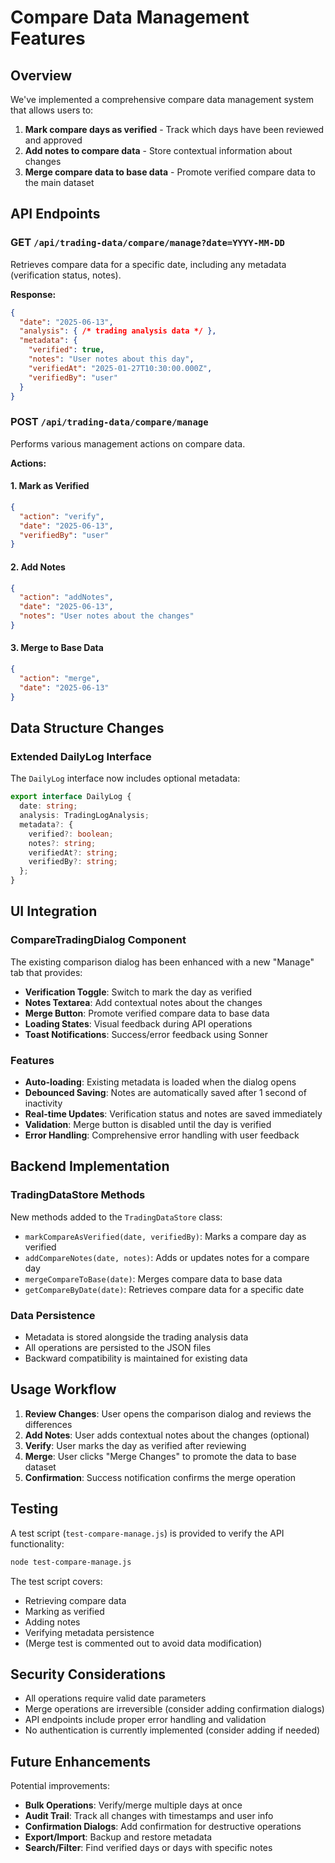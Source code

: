 # Compare Data Management Features

## Overview

We've implemented a comprehensive compare data management system that allows users to:

1. **Mark compare days as verified** - Track which days have been reviewed and approved
2. **Add notes to compare data** - Store contextual information about changes
3. **Merge compare data to base data** - Promote verified compare data to the main dataset

## API Endpoints

### GET `/api/trading-data/compare/manage?date=YYYY-MM-DD`
Retrieves compare data for a specific date, including any metadata (verification status, notes).

**Response:**
```json
{
  "date": "2025-06-13",
  "analysis": { /* trading analysis data */ },
  "metadata": {
    "verified": true,
    "notes": "User notes about this day",
    "verifiedAt": "2025-01-27T10:30:00.000Z",
    "verifiedBy": "user"
  }
}
```

### POST `/api/trading-data/compare/manage`
Performs various management actions on compare data.

**Actions:**

#### 1. Mark as Verified
```json
{
  "action": "verify",
  "date": "2025-06-13",
  "verifiedBy": "user"
}
```

#### 2. Add Notes
```json
{
  "action": "addNotes",
  "date": "2025-06-13",
  "notes": "User notes about the changes"
}
```

#### 3. Merge to Base Data
```json
{
  "action": "merge",
  "date": "2025-06-13"
}
```

## Data Structure Changes

### Extended DailyLog Interface
The `DailyLog` interface now includes optional metadata:

```typescript
export interface DailyLog {
  date: string;
  analysis: TradingLogAnalysis;
  metadata?: {
    verified?: boolean;
    notes?: string;
    verifiedAt?: string;
    verifiedBy?: string;
  };
}
```

## UI Integration

### CompareTradingDialog Component
The existing comparison dialog has been enhanced with a new "Manage" tab that provides:

- **Verification Toggle**: Switch to mark the day as verified
- **Notes Textarea**: Add contextual notes about the changes
- **Merge Button**: Promote verified compare data to base data
- **Loading States**: Visual feedback during API operations
- **Toast Notifications**: Success/error feedback using Sonner

### Features
- **Auto-loading**: Existing metadata is loaded when the dialog opens
- **Debounced Saving**: Notes are automatically saved after 1 second of inactivity
- **Real-time Updates**: Verification status and notes are saved immediately
- **Validation**: Merge button is disabled until the day is verified
- **Error Handling**: Comprehensive error handling with user feedback

## Backend Implementation

### TradingDataStore Methods
New methods added to the `TradingDataStore` class:

- `markCompareAsVerified(date, verifiedBy)`: Marks a compare day as verified
- `addCompareNotes(date, notes)`: Adds or updates notes for a compare day
- `mergeCompareToBase(date)`: Merges compare data to base data
- `getCompareByDate(date)`: Retrieves compare data for a specific date

### Data Persistence
- Metadata is stored alongside the trading analysis data
- All operations are persisted to the JSON files
- Backward compatibility is maintained for existing data

## Usage Workflow

1. **Review Changes**: User opens the comparison dialog and reviews the differences
2. **Add Notes**: User adds contextual notes about the changes (optional)
3. **Verify**: User marks the day as verified after reviewing
4. **Merge**: User clicks "Merge Changes" to promote the data to base dataset
5. **Confirmation**: Success notification confirms the merge operation

## Testing

A test script (`test-compare-manage.js`) is provided to verify the API functionality:

```bash
node test-compare-manage.js
```

The test script covers:
- Retrieving compare data
- Marking as verified
- Adding notes
- Verifying metadata persistence
- (Merge test is commented out to avoid data modification)

## Security Considerations

- All operations require valid date parameters
- Merge operations are irreversible (consider adding confirmation dialogs)
- API endpoints include proper error handling and validation
- No authentication is currently implemented (consider adding if needed)

## Future Enhancements

Potential improvements:
- **Bulk Operations**: Verify/merge multiple days at once
- **Audit Trail**: Track all changes with timestamps and user info
- **Confirmation Dialogs**: Add confirmation for destructive operations
- **Export/Import**: Backup and restore metadata
- **Search/Filter**: Find verified days or days with specific notes 
